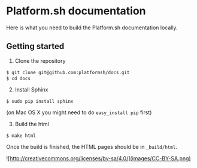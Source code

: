 Platform.sh documentation
=============================

Here is what you need to build the Platform.sh documentation locally.

Getting started
---------------------------

1. Clone the repository

  ```
  $ git clone git@github.com:platformsh/docs.git
  $ cd docs
  ```

2. Install Sphinx

  ```
  $ sudo pip install sphinx
  ```

  (on Mac OS X you might need to do ``easy_install pip`` first)

3. Build the html

  ```
  $ make html
  ```

Once the build is finished, the HTML pages should be in `_build/html`.

![http://creativecommons.org/licenses/by-sa/4.0/](images/CC-BY-SA.png)
